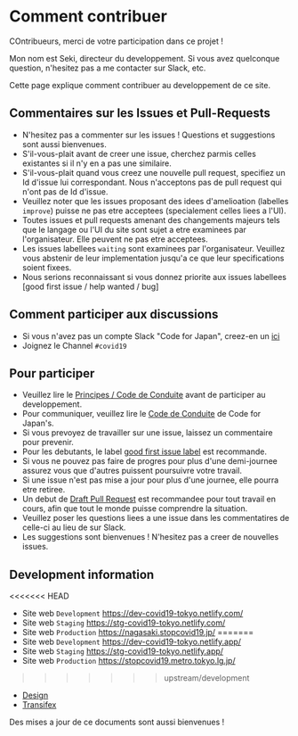 # Comment contribuer

COntribueurs, merci de votre participation dans ce projet !

Mon nom est Seki, directeur du developpement. Si vous avez quelconque question, n'hesitez pas a me contacter sur Slack, etc.

Cette page explique comment contribuer au developpement de ce site.

## Commentaires sur les Issues et Pull-Requests
* N'hesitez pas a commenter sur les issues ! Questions et suggestions sont aussi bienvenues.
* S'il-vous-plait avant de creer une issue, cherchez parmis celles existantes si il n'y en a pas une similaire.
* S'il-vous-plait quand vous creez une nouvelle pull request, specifiez un Id d'issue lui correspondant. Nous n'acceptons pas de pull request qui n'ont pas de Id d'issue.
* Veuillez noter que les issues proposant des idees d'amelioation (labelles `improve`) puisse ne pas etre acceptees (specialement celles liees a l'UI).
* Toutes issues et pull requests amenant des changements majeurs tels que le langage ou l'UI du site sont sujet a etre examinees par l'organisateur. Elle peuvent ne pas etre acceptees.
* Les issues labellees `waiting` sont examinees par l'organisateur. Veuillez vous abstenir de leur implementation jusqu'a ce que leur specifications soient fixees.
* Nous serions reconnaissant si vous donnez priorite aux issues labellees [good first issue / help wanted / bug]

## Comment participer aux discussions
* Si vous n'avez pas un compte Slack "Code for Japan", creez-en un [ici](https://cfjslackin.herokuapp.com/)
* Joignez le Channel `#covid19`

## Pour participer
* Veuillez lire le [Principes / Code de Conduite](./CODE_OF_CONDUCT.md) avant de participer au developpement.
* Pour communiquer, veuillez lire le [Code de Conduite](https://github.com/codeforjapan/codeofconduct) de Code for Japan's.
* Si vous prevoyez de travailler sur une issue, laissez un commentaire pour prevenir.
* Pour les debutants, le label [good first issue label](https://github.com/tokyo-metropolitan-gov/covid19/issues?q=is%3Aissue+is%3Aopen+label%3A%22good+first+issue%22) est recommande.
* Si vous ne pouvez pas faire de progres pour plus d'une demi-journee assurez vous que d'autres puissent poursuivre votre travail.
* Si une issue n'est pas mise a jour pour plus d'une journee, elle pourra etre retiree.
* Un debut de [Draft Pull Request](https://help.github.com/en/github/collaborating-with-issues-and-pull-requests/about-pull-requests#draft-pull-requests) est recommandee pour tout travail en cours, afin que tout le monde puisse comprendre la situation.
* Veuillez poser les questions liees a une issue dans les commentatires de celle-ci au lieu de sur Slack.
* Les suggestions sont bienvenues ! N'hesitez pas a creer de nouvelles issues.

## Development information
<<<<<<< HEAD
* Site web `Development` https://dev-covid19-tokyo.netlify.com/
* Site web `Staging` https://stg-covid19-tokyo.netlify.com/
* Site web `Production` https://nagasaki.stopcovid19.jp/
=======
* Site web `Development` https://dev-covid19-tokyo.netlify.app/
* Site web `Staging` https://stg-covid19-tokyo.netlify.app/
* Site web `Production` https://stopcovid19.metro.tokyo.lg.jp/
>>>>>>> upstream/development
* [Design](https://www.figma.com/file/V7vt80p2gauhdgTZeVNbgj/UI%E3%83%87%E3%82%B6%E3%82%A4%E3%83%B3?node-id=121%3A156)
* [Transifex](https://www.transifex.com/stopcovid19-tokyo/stopcovid19tokyo)

Des mises a jour de ce documents sont aussi bienvenues !
